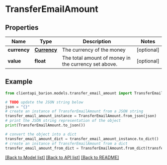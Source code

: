 # TransferEmailAmount


## Properties

Name | Type | Description | Notes
------------ | ------------- | ------------- | -------------
**currency** | [**Currency**](Currency.md) | The currency of the money | [optional] 
**value** | **float** | The total amount of money in the currency set above. | [optional] 

## Example

```python
from clientapi_barion.models.transfer_email_amount import TransferEmailAmount

# TODO update the JSON string below
json = "{}"
# create an instance of TransferEmailAmount from a JSON string
transfer_email_amount_instance = TransferEmailAmount.from_json(json)
# print the JSON string representation of the object
print(TransferEmailAmount.to_json())

# convert the object into a dict
transfer_email_amount_dict = transfer_email_amount_instance.to_dict()
# create an instance of TransferEmailAmount from a dict
transfer_email_amount_from_dict = TransferEmailAmount.from_dict(transfer_email_amount_dict)
```
[[Back to Model list]](../README.md#documentation-for-models) [[Back to API list]](../README.md#documentation-for-api-endpoints) [[Back to README]](../README.md)


